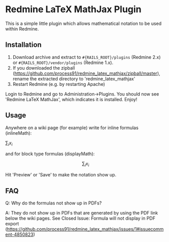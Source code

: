 Redmine LaTeX MathJax Plugin
============================
This is a simple little plugin which allows mathematical notation to be used within Redmine.

Installation
------------
1. Download archive and extract to `#{RAILS_ROOT}/plugins` (Redmine 2.x) or `#{RAILS_ROOT}/vendor/plugins` (Redmine 1.x).
2. If you downloaded the zipball (https://github.com/process91/redmine_latex_mathjax/zipball/master), rename the extracted directory to 'redmine_latex_mathjax'
3. Restart Redmine (e.g. by restarting Apache)

Login to Redmine and go to Administration->Plugins. You should now see 'Redmine LaTeX MathJax', which indicates it is installed. Enjoy!


Usage
------------
Anywhere on a wiki page (for example) write for inline formulas (inlineMath):

$\sum_i x_i$

and for block type formulas (displayMath):

$$\sum_i x_i$$

Hit 'Preview' or 'Save' to make the notation show up.


FAQ
------------
Q: Why do the formulas not show up in PDFs?

A: They do not show up in PDFs that are generated by using the PDF link below the wiki pages. See Closed Issue: Formula will not display in PDF export (https://github.com/process91/redmine_latex_mathjax/issues/1#issuecomment-4850823)
